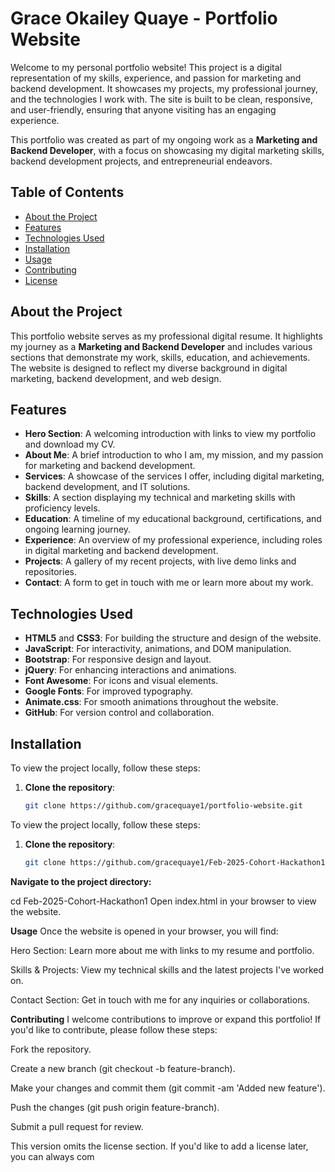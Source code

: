 # Grace Okailey Quaye - Portfolio Website

Welcome to my personal portfolio website! This project is a digital representation of my skills, experience, and passion for marketing and backend development. It showcases my projects, my professional journey, and the technologies I work with. The site is built to be clean, responsive, and user-friendly, ensuring that anyone visiting has an engaging experience.

This portfolio was created as part of my ongoing work as a **Marketing and Backend Developer**, with a focus on showcasing my digital marketing skills, backend development projects, and entrepreneurial endeavors.

## Table of Contents

- [About the Project](#about-the-project)
- [Features](#features)
- [Technologies Used](#technologies-used)
- [Installation](#installation)
- [Usage](#usage)
- [Contributing](#contributing)
- [License](#license)

## About the Project

This portfolio website serves as my professional digital resume. It highlights my journey as a **Marketing and Backend Developer** and includes various sections that demonstrate my work, skills, education, and achievements. The website is designed to reflect my diverse background in digital marketing, backend development, and web design.

## Features

- **Hero Section**: A welcoming introduction with links to view my portfolio and download my CV.
- **About Me**: A brief introduction to who I am, my mission, and my passion for marketing and backend development.
- **Services**: A showcase of the services I offer, including digital marketing, backend development, and IT solutions.
- **Skills**: A section displaying my technical and marketing skills with proficiency levels.
- **Education**: A timeline of my educational background, certifications, and ongoing learning journey.
- **Experience**: An overview of my professional experience, including roles in digital marketing and backend development.
- **Projects**: A gallery of my recent projects, with live demo links and repositories.
- **Contact**: A form to get in touch with me or learn more about my work.

## Technologies Used

- **HTML5** and **CSS3**: For building the structure and design of the website.
- **JavaScript**: For interactivity, animations, and DOM manipulation.
- **Bootstrap**: For responsive design and layout.
- **jQuery**: For enhancing interactions and animations.
- **Font Awesome**: For icons and visual elements.
- **Google Fonts**: For improved typography.
- **Animate.css**: For smooth animations throughout the website.
- **GitHub**: For version control and collaboration.

## Installation

To view the project locally, follow these steps:

1. **Clone the repository**:
   ```bash
   git clone https://github.com/gracequaye1/portfolio-website.git
To view the project locally, follow these steps:

1. **Clone the repository**:
   ```bash
   git clone https://github.com/gracequaye1/Feb-2025-Cohort-Hackathon1.git

**Navigate to the project directory:**


cd Feb-2025-Cohort-Hackathon1
Open index.html in your browser to view the website.

**Usage**
Once the website is opened in your browser, you will find:

Hero Section: Learn more about me with links to my resume and portfolio.

Skills & Projects: View my technical skills and the latest projects I've worked on.

Contact Section: Get in touch with me for any inquiries or collaborations.

**Contributing**
I welcome contributions to improve or expand this portfolio! If you'd like to contribute, please follow these steps:

Fork the repository.

Create a new branch (git checkout -b feature-branch).

Make your changes and commit them (git commit -am 'Added new feature').

Push the changes (git push origin feature-branch).

Submit a pull request for review.



This version omits the license section. If you'd like to add a license later, you can always com







